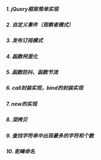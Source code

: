 ##### 1. jQuery框架简单实现
##### 2. 自定义事件（观察者模式）
##### 3. 发布订阅模式
##### 4. 函数柯里化
##### 5. 函数防抖、函数节流
##### 6. call封装实现，bind的封装实现
##### 7. new的实现
##### 8. 深拷贝
##### 9. 查找字符串中出现最多的字符和个数
##### 10. 驼峰命名

